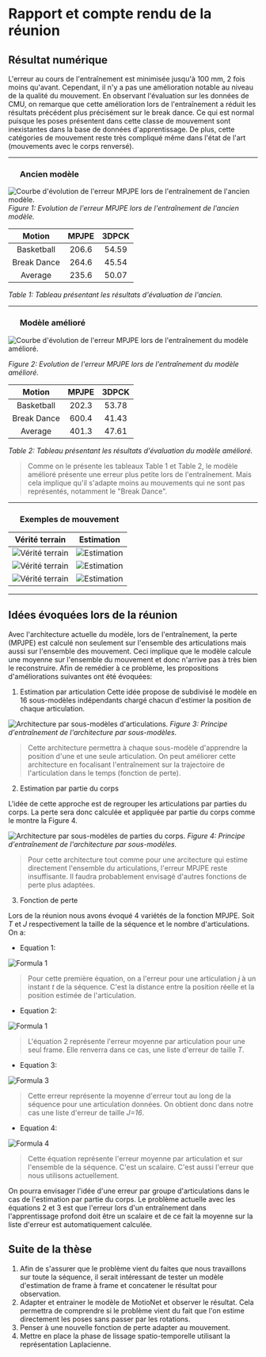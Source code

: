 # Rapport et compte rendu de la réunion
## Résultat numérique
L'erreur au cours de l'entraînement est minimisée jusqu'à 100 mm, 2 fois moins qu'avant. Cependant, il n'y a pas une amélioration notable au niveau de la qualité du mouvement. En observant l'évaluation sur les données de CMU, on remarque que cette amélioration lors de l'entraînement a réduit les résultats précédent plus précisément sur le break dance. Ce qui est normal puisque les poses présentent dans cette classe de mouvement sont inexistantes dans la base de données d'apprentissage. De plus, cette catégories de mouvement reste très compliqué même dans l'état de l'art (mouvements avec le corps renversé).

***

### &nbsp;&nbsp;&nbsp;&nbsp;&nbsp;&nbsp;Ancien modèle

![Courbe d'évolution de l'erreur MPJPE lors de l'entraînement de l'ancien modèle.](./images/old_loss.png  "Evolution de l'erreur MPJPE lors de l'entraînement de l'ancien modèle.")
*Figure 1: Evolution de l'erreur MPJPE lors de l'entraînement de l'ancien modèle.*

| Motion      | MPJPE | 3DPCK |
| :--------:  | :---: | :---: |
| Basketball  | 206.6 | 54.59 |
| Break Dance | 264.6 | 45.54 |
| Average     | 235.6 | 50.07 |

*Table 1: Tableau présentant les résultats d'évaluation de l'ancien.*

***

### &nbsp;&nbsp;&nbsp;&nbsp;&nbsp;&nbsp;Modèle amélioré


![Courbe d'évolution de l'erreur MPJPE lors de l'entraînement du modèle amélioré.](./images/new_loss.png  "Evolution de l'erreur MPJPE lors de l'entraînement du modèle amélioré.")

*Figure 2: Evolution de l'erreur MPJPE lors de l'entraînement du modèle amélioré.*

| Motion      | MPJPE | 3DPCK |
| :--------:  | :---: | :---: |
| Basketball  | 202.3 | 53.78 |
| Break Dance | 600.4 | 41.43 |
| Average     | 401.3 | 47.61 |

*Table 2: Tableau présentant les résultats d'évaluation du modèle amélioré.*


> Comme on le présente les tableaux Table 1 et Table 2, le modèle amélioré présente une erreur plus petite lors de l'entraînement. Mais cela implique qu'il s'adapte moins au mouvements qui ne sont pas représentés, notamment le "Break Dance".

***

### &nbsp;&nbsp;&nbsp;&nbsp;&nbsp;&nbsp;Exemples de mouvement

|Vérité terrain|Estimation|
|-----|-----|
|![Vérité terrain](./images/gt.gif  "Ground truth")|![Estimation](./images/pred.gif  "Estimation")|
|![Vérité terrain](./images/gt_1.gif  "Ground truth")|![Estimation](./images/pred_1.gif  "Estimation")|
|![Vérité terrain](./images/gt_2.gif  "Ground truth")|![Estimation](./images/pred_2.gif  "Estimation")|


***

## Idées évoquées lors de la réunion
Avec l'architecture actuelle du modèle, lors de l'entraînement, la perte (MPJPE) est calculé non seulement sur l'ensemble des articulations mais aussi sur l'ensemble des mouvement. Ceci implique que le modèle calcule une moyenne sur l'ensemble du mouvement et donc n'arrive pas à très bien le reconstruire. Afin de remédier à ce problème, les propositions d'améliorations suivantes ont été évoquées:

1. Estimation par articulation
Cette idée propose de subdivisé le modèle en 16 sous-modèles indépendants chargé chacun d'estimer la position de chaque articulation. 


![Architecture par sous-modèles d'articulations.](./images/submodeling.jpg  "Principe d'entraînement de l'architecture par sous-modèles d'articulations.")
*Figure 3: Principe d'entraînement de l'architecture par sous-modèles.*


> Cette architecture permettra à chaque sous-modèle d'apprendre la position d'une et une seule articulation. On peut améliorer cette architecture en focalisant l'entraînement sur la trajectoire de l'articulation dans le temps (fonction de perte).


2. Estimation par partie du corps

L'idée de cette approche est de regrouper les articulations par parties du corps. La perte sera donc calculée et appliquée par partie du corps comme le montre la Figure 4.


![Architecture par sous-modèles de parties du corps.](./images/bodyparts.jpg  "Principe d'entraînement de l'architecture par sous-modèles de parties du corps.")
*Figure 4: Principe d'entraînement de l'architecture par sous-modèles.*


> Pour cette architecture tout comme pour une arcitecture qui estime directement l'ensemble du articulations, l'erreur MPJPE reste insuffisante. Il faudra probablement envisagé d'autres fonctions de perte plus adaptées.

3. Fonction de perte

Lors de la réunion nous avons évoqué 4 variétés de la fonction MPJPE.
Soit *T* et *J* respectivement la taille de la séquence et le nombre d'articulations. On a:
* Equation 1:

![Formula 1](https://render.githubusercontent.com/render/math?math=\epsilon_{j,t}=\Vert\overline{p}_{t}^{j}-p_{t}^{j}\Vert)

> Pour cette première équation, on a l'erreur pour une articulation *j* à un instant *t* de la séquence. C'est la distance entre la position réelle et la position estimée de l'articulation.

* Equation 2:

![Formula 1](https://render.githubusercontent.com/render/math?math=\epsilon=\frac{1}{J}\sum_{j=1}^{J}\epsilon_{j,t})

> L'équation 2 représente l'erreur moyenne par articulation pour une seul frame. Elle renverra dans ce cas, une liste d'erreur de taille *T*. 

* Equation 3:

![Formula 3](https://render.githubusercontent.com/render/math?math=\epsilon=\frac{1}{T}\sum_{t=1}^{T}\epsilon_{j,t})

> Cette erreur représente la moyenne d'erreur tout au long de la séquence pour une articulation données. On obtient donc dans notre cas une liste d'erreur de taille *J=16*.

* Equation 4:

![Formula 4](https://render.githubusercontent.com/render/math?math=\epsilon=\frac{1}{T}\sum_{t=1}^{T}\frac{1}{J}\sum_{j=1}^{J}\epsilon_{j,t})

> Cette équation représente l'erreur moyenne par articulation et sur l'ensemble de la séquence. C'est un scalaire. C'est aussi l'erreur que nous utilisons actuellement.

On pourra envisager l'idée d'une erreur par groupe d'articulations dans le cas de l'estimation par partie du corps. Le problème actuelle avec les équations 2 et 3 est que l'erreur lors d'un entraînement dans l'apprentissage profond doit être un scalaire et de ce fait la moyenne sur la liste d'erreur est automatiquement calculée.

## Suite de la thèse

1. Afin de s'assurer que le problème vient du faites que nous travaillons sur toute la séquence, il serait intéressant de tester un modèle d'estimation de frame à frame et concatener le résultat pour observation.
2. Adapter et entrainer le modèle de MotioNet et observer le résultat. Cela permettra de comprendre si le problème vient du fait que l'on estime directement les poses sans passer par les rotations.
3. Penser à une nouvelle fonction de perte adapter au mouvement.
4. Mettre en place la phase de lissage spatio-temporelle utilisant la représentation Laplacienne.
